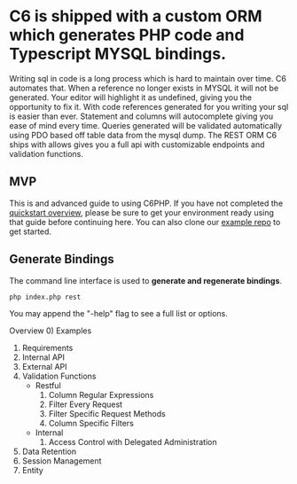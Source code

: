 # C6 is shipped with a custom ORM which generates PHP code and Typescript MYSQL bindings.

Writing sql in code is a long process which is hard to maintain over time. C6 automates that. When a reference no longer exists in MYSQL it will not be generated. Your editor will highlight it as undefined, giving you the opportunity to fix it. With code references generated for you writing your sql is easier than ever. Statement and columns will autocomplete giving you ease of mind every time. Queries generated will be validated automatically using PDO based off table data from the mysql dump. The REST ORM C6 ships with allows gives you a full api with customizable endpoints and validation functions.

## MVP

This is and advanced guide to using C6PHP. If you have not completed the [quickstart overview](https://github.com/CarbonORM/CarbonPHP/blob/lts/documentation/overview.md), please be sure to get your environment ready using that guide before continuing here. You can also clone our [example repo](https://github.com/RichardTMiles/CarbonPHPExamples/) to get started.


## Generate Bindings
The command line interface is used to **generate and regenerate bindings**.

```bash
php index.php rest
```

You may append the "-help" flag to see a full list or options.


Overview
0) Examples
1) Requirements
2) Internal API
3) External API
4) Validation Functions
    - Restful
      1) Column Regular Expressions
      2) Filter Every Request
      3) Filter Specific Request Methods
      4) Column Specific Filters
    - Internal
      1) Access Control with Delegated Administration
5) Data Retention
6) Session Management
7) Entity 